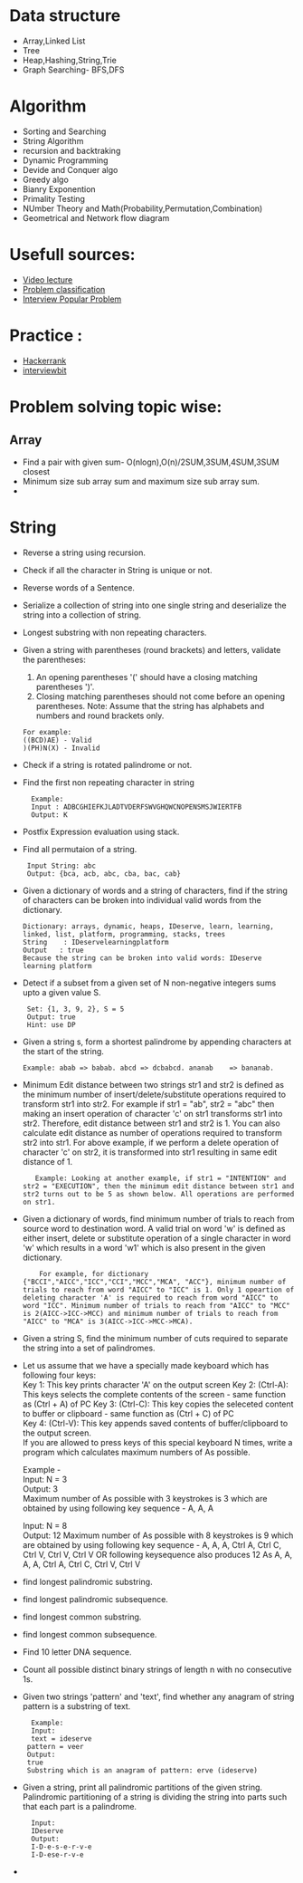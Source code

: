 # Data structure
  * Array,Linked List
  * Tree
  * Heap,Hashing,String,Trie
  * Graph Searching- BFS,DFS

# Algorithm
 * Sorting and Searching
 * String Algorithm
 * recursion and backtraking
 * Dynamic Programming
 * Devide and Conquer algo
 * Greedy algo
 * Bianry Exponention
 * Primality Testing
 * NUmber Theory and Math(Probability,Permutation,Combination)
 * Geometrical and Network flow diagram
 
# Usefull sources:
   * [Video lecture](https://www.youtube.com/user/tusharroy2525/playlists?view=1&shelf_id=0&sort=dd)
   * [Problem classification](https://www.programcreek.com/2013/08/leetcode-problem-classification/)
   * [Interview Popular Problem](https://www.programcreek.com/2012/11/top-10-algorithms-for-coding-interview/)
   
# Practice :
   * [Hackerrank](https://www.hackerrank.com/)
   * [interviewbit](https://www.interviewbit.com)
 
 

 # Problem solving topic wise:
 
   ## Array
   * Find a pair with given sum- O(nlogn),O(n)/2SUM,3SUM,4SUM,3SUM closest
   * Minimum size sub array sum and maximum size sub array sum.
   *
   
   # String
   * Reverse a string using recursion.
   * Check if all the character in String is unique or not.
   * Reverse words of a Sentence.
   * Serialize a collection of string into one single string and deserialize the string into a collection of string.
   * Longest substring with non repeating characters.
   * Given a string with parentheses (round brackets) and letters, validate the parentheses:
        1. An opening parentheses '(' should have a closing matching parentheses ')'.
        2. Closing matching parentheses should not come before an opening parentheses.
        Note: Assume that the string has alphabets and numbers and round brackets only.
        
         For example:
         ((BCD)AE) - Valid
         )(PH)N(X) - Invalid
  * Check if a string is rotated palindrome or not.
  * Find the first non repeating character in string
  
          Example:
          Input : ADBCGHIEFKJLADTVDERFSWVGHQWCNOPENSMSJWIERTFB
          Output: K
  * Postfix Expression evaluation using stack.
  * Find all permutaion of a string.
     
         Input String: abc
         Output: {bca, acb, abc, cba, bac, cab}
  * Given a dictionary of words and a string of characters, find if the string of characters can be broken into individual valid words       from the dictionary.
        
        Dictionary: arrays, dynamic, heaps, IDeserve, learn, learning, linked, list, platform, programming, stacks, trees
        String    : IDeservelearningplatform
        Output   : true 
        Because the string can be broken into valid words: IDeserve learning platform
  * Detect if a subset from a given set of N non-negative integers sums upto a given value S.
     
         Set: {1, 3, 9, 2}, S = 5
         Output: true
         Hint: use DP
  * Given a string s, form a shortest palindrome by appending characters at the start of the string. 

        Example: abab => babab. abcd => dcbabcd. ananab    => bananab.
        
  * Minimum Edit distance between two strings str1 and str2 is defined as the minimum number of insert/delete/substitute operations   required to transform str1 into str2. For example if str1 = "ab", str2 = "abc" then making an insert operation of character 'c' on str1 transforms str1 into str2. Therefore, edit distance between str1 and str2 is 1. You can also calculate edit distance as number of operations required to transform str2 into str1. For above example, if we perform a delete operation of character 'c' on str2, it is transformed into str1 resulting in same edit distance of 1.
  

           Example: Looking at another example, if str1 = "INTENTION" and str2 = "EXECUTION", then the minimum edit distance between str1 and str2 turns out to be 5 as shown below. All operations are performed on str1.
 
 * Given a dictionary of words, find minimum number of trials to reach from source word to destination word. A valid trial on word 'w' is defined as either insert, delete or substitute operation of a single character in word 'w' which results in a word 'w1' which is also present in the given dictionary.
           
           For example, for dictionary {"BCCI","AICC","ICC","CCI","MCC","MCA", "ACC"}, minimum number of trials to reach from word "AICC" to "ICC" is 1. Only 1 opeartion of deleting character 'A' is required to reach from word "AICC" to word "ICC". Minimum number of trials to reach from "AICC" to "MCC" is 2(AICC->ICC->MCC) and minimum number of trials to reach from "AICC" to "MCA" is 3(AICC->ICC->MCC->MCA). 

* Given a string S, find the minimum number of cuts required to separate the string into a set of palindromes.
 
* Let us assume that we have a specially made keyboard which has following four keys:  
Key 1:  This key prints character 'A' on the output screen
Key 2: (Ctrl-A): This keys selects the complete contents of the screen - same function as (Ctrl + A) of PC
Key 3: (Ctrl-C): This key copies the seleceted content to buffer or clipboard - same function as (Ctrl + C) of PC  
Key 4: (Ctrl-V): This key appends saved contents of buffer/clipboard to the output screen.  
If you are allowed to press keys of this special keyboard N times, write a program which calculates maximum numbers of As possible.


     Example -   
     Input:  N = 3  
     Output: 3  
     Maximum number of As possible with 3 keystrokes is 3 which are obtained by using following key sequence - 
     A, A, A   

     Input:  N = 8  
     Output: 12 
     Maximum number of As possible with 8 keystrokes is 9 which are obtained by using  following key sequence -
     A, A, A, Ctrl A, Ctrl C, Ctrl V, Ctrl V, Ctrl V
     OR following keysequence also produces 12 As
     A, A, A, A, Ctrl A, Ctrl C, Ctrl V, Ctrl V
     
 * find longest palindromic substring.
 * find longest palindromic subsequence.
 * find longest common substring.
 * find longest common subsequence.
 * Find 10 letter DNA sequence.
 * Count all possible distinct binary strings of length n with no consecutive 1s.
 * Given two strings 'pattern' and 'text', find whether any anagram of string pattern is a substring of text.
 
         Example:
         Input:
         text = ideserve
        pattern = veer
        Output:
        true
        Substring which is an anagram of pattern: erve (ideserve)
        
* Given a string, print all palindromic partitions of the given string. 
Palindromic partitioning of a string is dividing the string into parts such that each part is a palindrome.

        Input:
        IDeserve
        Output:
        I-D-e-s-e-r-v-e
        I-D-ese-r-v-e
*      
   
      
